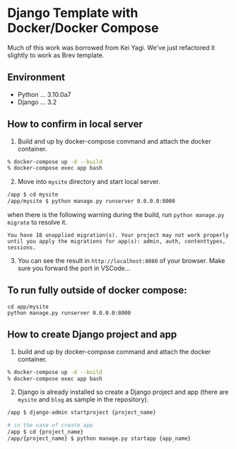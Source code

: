 # Django Template with Docker/Docker Compose

Much of this work was borrowed from Kei Yagi. We've just refactored it slightly to work as Brev template.

## Environment

- Python ... 3.10.0a7
- Django ... 3.2

## How to confirm in local server

1. Build and up by docker-compose command and attach the docker container.

```sh
% docker-compose up -d --build
% docker-compose exec app bash
```

2. Move into `mysite` directory and start local server.

```sh
/app $ cd mysite
/app/mysite $ python manage.py runserver 0.0.0.0:8000
```

when there is the following warning during the build, run `python manage.py migrate` to resolve it.

```
You have 18 unapplied migration(s). Your project may not work properly until you apply the migrations for app(s): admin, auth, contenttypes, sessions.
```

3. You can see the result in `http://localhost:8080` of your browser. Make sure you forward the port in VSCode...

## To run fully outside of docker compose:

```
cd app/mysite
python manage.py runserver 0.0.0.0:8000
```

## How to create Django project and app

1. build and up by docker-compose command and attach the docker container.

```sh
% docker-compose up -d --build
% docker-compose exec app bash
```

2. Django is already installed so create a Django project and app (there are `mysite` and `blog` as sample in the repository).

```sh
/app $ django-admin startproject {project_name}

# in the case of create app
/app $ cd {project_name}
/app/{project_name} $ python manage.py startapp {app_name}
```
